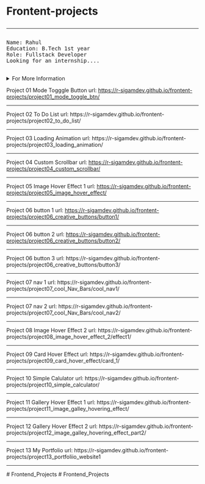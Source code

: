 # Frontent-projects <hr>

<pre>
Name: Rahul
Education: B.Tech 1st year
Role: Fullstack Developer 
Looking for an internship....

</pre>
<details>
    <summary>For More Information</summary>
    <pre>
    I completed my pre-university course in IIIT Nuzvid.
    I am good at HTML, CSS & JAVASCRIPT.
    I love learning something new everyday.
    </pre>
</details>

Project 01 Mode Togggle Button url: https://r-sigamdev.github.io/frontent-projects/project01_mode_toggle_btn/

<hr>
Project 02 To Do List url: https://r-sigamdev.github.io/frontent-projects/project02_to_do_list/
<hr>
Project 03 Loading Animation url: https://r-sigamdev.github.io/frontent-projects/project03_loading_animation/
<hr>

Project 04 Custom Scrollbar url: https://r-sigamdev.github.io/frontent-projects/project04_custom_scrollbar/

<hr>

Project 05 Image Hover Effect 1 url: https://r-sigamdev.github.io/frontent-projects/project05_image_hover_effect/

<hr>

Project 06 button 1 url: https://r-sigamdev.github.io/frontent-projects/project06_creative_buttons/button1/

<hr>

Project 06 button 2 url: https://r-sigamdev.github.io/frontent-projects/project06_creative_buttons/button2/

<hr>
Project 06 button 3 url: https://r-sigamdev.github.io/frontent-projects/project06_creative_buttons/button3/
<hr>
Project 07 nav 1 url: https://r-sigamdev.github.io/frontent-projects/project07_cool_Nav_Bars/cool_nav1/
<hr>
Project 07 nav 2 url: https://r-sigamdev.github.io/frontent-projects/project07_cool_Nav_Bars/cool_nav2/
<hr>
Project 08 Image Hover Effect 2 url: https://r-sigamdev.github.io/frontent-projects/project08_image_hover_effect_2/effect1/
<hr>
Project 09 Card Hover Effect url: https://r-sigamdev.github.io/frontent-projects/project09_card_hover_effect/card_1/
<hr>
Project 10 Simple Calulator url: https://r-sigamdev.github.io/frontent-projects/project10_simple_calculator/

<hr>
Project 11 Gallery Hover Effect 1 url: https://r-sigamdev.github.io/frontent-projects/project11_image_galley_hovering_effect/

<hr>
Project 12 Gallery Hover Effect 2 url: https://r-sigamdev.github.io/frontent-projects/project12_image_galley_hovering_effect_part2/

<hr>
Project 13 My Portfolio url: https://r-sigamdev.github.io/frontent-projects/project13_portfoliio_website1

<hr>
#   F r o n t e n d _ P r o j e c t s  
 #   F r o n t e n d _ P r o j e c t s  
 